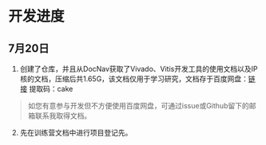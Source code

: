 # 开发进度

## 7月20日

1. 创建了仓库，并且从DocNav获取了Vivado、Vitis开发工具的使用文档以及IP核的文档，压缩后共1.65G，该文档仅用于学习研究，文档存于百度网盘：[链接](https://pan.baidu.com/s/1WutjNkekSjm-S-J0dPJyzg?pwd=cake)   提取码：cake 

> 如您有意参与开发但不方便使用百度网盘，可通过issue或Github留下的邮箱联系我取得文档。

2. 先在训练营文档中进行项目登记先。


